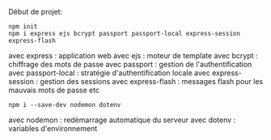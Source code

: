 

Début de projet:
```
npm init
npm i express ejs bcrypt passport passport-local express-session express-flash
```
avec express : application web
avec ejs : moteur de template
avec bcrypt : chiffrage des mots de passe
avec passport : gestion de l'authentification
avec passport-local : stratégie d'authentification locale
avec express-session : gestion des sessions
avec express-flash : messages flash pour les mauvais mots de passe etc

```
npm i --save-dev nodemon dotenv
```
avec nodemon : redémarrage automatique du serveur
avec dotenv : variables d'environnement
